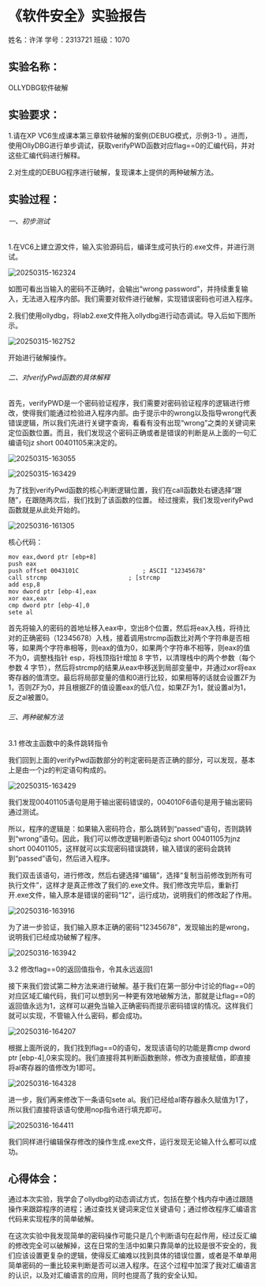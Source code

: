 # 《软件安全》实验报告

姓名：许洋   学号：2313721  班级：1070

## **实验名称：**

OLLYDBG软件破解

##  **实验要求：**

1.请在XP VC6生成课本第三章软件破解的案例(DEBUG模式，示例3-1) 。进而，使用OllyDBG进行单步调试，获取verifyPWD函数对应flag==0的汇编代码，并对这些汇编代码进行解释。

 2.对生成的DEBUG程序进行破解，复现课本上提供的两种破解方法。

## **实验过程：**

###### 一、初步测试

 1.在VC6上建立源文件，输入实验源码后，编译生成可执行的.exe文件，并进行测试。

  ![20250315-162324](D:\许洋计算机科学与技术\软件安全\作业\实验2\20250315-162324.jpg)

 如图可看出当输入的密码不正确时，会输出“wrong password”，并持续重复输入，无法进入程序内部。我们需要对软件进行破解，实现错误密码也可进入程序。

 2.我们使用ollydbg，将lab2.exe文件拖入ollydbg进行动态调试。导入后如下图所示。

  ![20250315-162752](D:\许洋计算机科学与技术\软件安全\作业\实验2\20250315-162752.jpg)

 开始进行破解操作。

######  二、对verifyPwd函数的具体解释

 首先，verifyPWD是一个密码验证程序，我们需要对密码验证程序的逻辑进行修改，使得我们能通过检验进入程序内部。由于提示中的wrong以及指导wrong代表错误逻辑，所以我们先进行关键字查询，看看有没有出现“wrong”之类的关键词来定位函数位置。而且，我们发现这个密码正确或者是错误的判断是从上面的一句汇编语句jz short 00401105来决定的。

  ![20250315-163055](D:\许洋计算机科学与技术\软件安全\作业\实验2\20250315-163055.jpg)

 ![20250315-163429](D:\许洋计算机科学与技术\软件安全\作业\实验2\20250315-163429.jpg)

为了找到verifyPwd函数的核心判断逻辑位置，我们在call函数处右键选择“跟随”，在跟随两次后，我们找到了该函数的位置。 经过搜索，我们发现verifyPwd函数就是从此处开始的。

![20250316-161305](D:\许洋计算机科学与技术\软件安全\作业\实验2\20250316-161305.jpg)

 核心代码：

```assembly
mov eax,dword ptr [ebp+8]
push eax
push offset 0043101C                  ; ASCII "12345678"
call strcmp                       ; [strcmp
add esp,8
mov dword ptr [ebp-4],eax
xor eax,eax
cmp dword ptr [ebp-4],0
sete al
```

 首先将输入的密码的首地址移入eax中，空出8个位置，然后将eax入栈，将待比对的正确密码（12345678）入栈，接着调用strcmp函数比对两个字符串是否相等，如果两个字符串相等，则eax的值为0，如果两个字符串不相等，则eax的值不为0，调整栈指针 esp，将栈顶指针增加 8 字节，以清理栈中的两个参数（每个参数 4 字节），然后将strcmp的结果从eax中移送到局部变量中，并通过xor将eax寄存器的值清空。最后将局部变量的值和0进行比较，如果相等的话就会设置ZF为1，否则ZF为0，并且根据ZF的值设置eax的低八位，如果ZF为1，就设置al为1，反之al被置0。

######  三、两种破解方法

3.1 修改主函数中的条件跳转指令

 我们回到上面的verifyPwd函数部分的判定密码是否正确的部分，可以发现，基本上是由一个jz的判定语句构成的。

 ![20250315-163429](D:\许洋计算机科学与技术\软件安全\作业\实验2\20250315-163429.jpg)

  我们发现00401105语句是用于输出密码错误的，004010F6语句是用于输出密码通过测试。

  所以，程序的逻辑是：如果输入密码符合，那么跳转到“passed”语句，否则跳转到“wrong”语句。因此，我们可以修改逻辑判断语句jz short 00401105为jnz short 00401105，这样就可以实现密码错误跳转，输入错误的密码会跳转到“passed”语句，然后进入程序。

  我们双击该语句，进行修改，然后右键选择“编辑”，选择“复制当前修改到所有可执行文件”，这样才是真正修改了我们的.exe文件。我们修改完毕后，重新打开.exe文件，输入原本是错误的密码“12”，运行成功，说明我们的修改起了作用。

 ![20250316-163916](D:\许洋计算机科学与技术\软件安全\作业\实验2\20250316-163916.jpg)

 为了进一步验证，我们输入原本正确的密码“12345678”，发现输出的是wrong，说明我们已经成功破解了程序。

![20250316-163942](D:\许洋计算机科学与技术\软件安全\作业\实验2\20250316-163942.jpg)

3.2 修改flag==0的返回值指令，令其永远返回1

 接下来我们尝试第二种方法来进行破解。基于我们在第一部分中讨论的flag==0的对应区域汇编代码，我们可以想到另一种更有效地破解方法，那就是让flag==0的返回值永远为1，这样可以避免当输入正确密码而提示密码错误的情况。这样我们就可以实现，不管输入什么密码，都会成功。

![20250316-164207](D:\许洋计算机科学与技术\软件安全\作业\实验2\20250316-164207.jpg)

  根据上面所说的，我们找到flag==0的语句，发现该语句的功能是靠cmp dword ptr [ebp-4],0来实现的。我们直接将其判断函数删除，修改为直接赋值，即直接将al寄存器的值修改为1即可。

  ![20250316-164328](D:\许洋计算机科学与技术\软件安全\作业\实验2\20250316-164328.jpg)

 进一步，我们再来修改下一条语句sete al。我们已经给al寄存器永久赋值为1了，所以我们直接将该语句使用nop指令进行填充即可。

 ![20250316-164411](D:\许洋计算机科学与技术\软件安全\作业\实验2\20250316-164411.jpg)

 我们同样进行编辑保存修改的操作生成.exe文件，运行发现无论输入什么都可以成功。

##  **心得体会：**

通过本次实验，我学会了ollydbg的动态调试方式，包括在整个栈内存中通过跟随操作来跟踪程序的进程；通过查找关键词来定位关键语句；通过修改程序汇编语言代码来实现程序的简单破解。

在这次实验中我发现简单的密码操作可能只是几个判断语句在起作用，经过反汇编的修改完全可以破解掉，这在日常的生活中如果只靠简单的比较是很不安全的，我们应该设置更复杂的逻辑，使得反汇编难以找到具体的错误位置，或者是不单单用简单密码的一重比较来判断是否可以进入程序。在这个过程中加深了我对汇编语言的认识，以及对汇编语言的应用，同时也提高了我的安全认知。